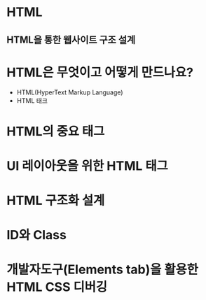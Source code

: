 HTML
===========================
HTML을 통한 웹사이트 구조 설계
---------------------------

# HTML은 무엇이고 어떻게 만드나요?
- HTML(HyperText Markup Language)
- HTML 태크

# HTML의 중요 태그

# UI 레이아웃을 위한 HTML 태그

# HTML 구조화 설계

# ID와 Class

# 개발자도구(Elements tab)을 활용한 HTML CSS 디버깅
